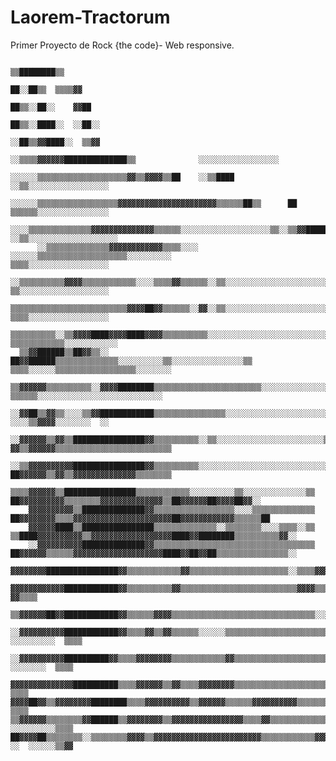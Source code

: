 # Laorem-Tractorum

Primer Proyecto de Rock {the code}- Web responsive. 
 

                                                                                                                                              
                                                                    ▒▒████████▒▒                                                              
                                                                    ██░░██▒▒  ▒▒▒▒▓▓                                                          
                                                                    ██▒▒░░██░░    ▓▓██                                                        
                                                                      ██▒▒░░████░░  ░░██░░                                                    
                                                                      ░░██▒▒▓▓████░░  ▒▒▓▓                                                    
                                                                ░░▒▒▒▒▓▓▓▓▓▓██████████████▒▒              ░░░░░░░░░░░░░░░░░░                  
                                          ░░░░░░▒▒▒▒▒▒▒▒▒▒▒▒▒▒▒▒▒▒▒▒▓▓▒▒▓▓▓▓▒▒██    ░░▒▒████            ░░▒▒░░░░░░░░░░░░░░░░░░                
                            ░░░░░░▒▒▒▒▒▒▒▒▒▒▒▒▒▒▒▒▒▒▓▓▓▓▓▓▓▓▓▓▓▓▓▓▓▓▓▓▓▓▓▓▒▒▒▒▒▒██▒▒      ██            ▒▒▒▒▒▒░░░░░░░░░░░░░░░░                
                  ░░░░▒▒▒▒▒▒▒▒▒▒▒▒▒▒▓▓▓▓▓▓▓▓▓▓▓▓▓▓▒▒▒▒▒▒░░░░░░░░░░░░░░░░░░░░▒▒░░▒▒▓▓██████▓▓          ░░▒▒░░░░░░░░░░░░░░░░░░░░                
          ░░▒▒▒▒▒▒▒▒▒▒▒▒▒▒▓▓▓▓▓▓▓▓▓▓▓▓▒▒▒▒░░░░  ░░░░░░▒▒▒▒▒▒▒▒▒▒▒▒▒▒▒▒▒▒▒▒░░░░░░░░░░                  ▒▒▒▒░░░░░░░░░░░░░░░░░░                  
      ░░▒▒▒▒▒▒▒▒▒▒▓▓▓▓▒▒▒▒▒▒▒▒▒▒▒▒░░░░▒▒▒▒▓▓▒▒▒▒▒▒░░▒▒░░░░░░░░░░░░░░░░░░░░░░░░░░░░░░                  ▒▒░░░░░░░░░░░░░░░░░░░░                  
      ▒▒▒▒▒▒▒▒▒▒▒▒▒▒▒▒▒▒▒▒▒▒▒▒▒▒▓▓▓▓██▓▓▒▒▒▒▒▒░░▓▓░░▒▒░░░░░░░░░░░░░░░░░░░░░░░░░░░░░░                  ▒▒▒▒░░░░░░░░░░░░░░░░░░                  
      ▒▒▒▒▒▒▒▒▒▒░░▒▒▓▓▓▓████▓▓▓▓████▓▓▓▓▒▒▒▒▒▒▒▒▒▒░░░░░░░░░░░░░░░░░░░░░░░░░░░░░░░░                  ▒▒▒▒▒▒▒▒▒▒▒▒░░░░░░░░░░░░                  
      ▒▒▓▓██████▒▒██▓▓▒▒░░  ██▓▓██████▒▒▒▒▒▒▒▒▒▒▒▒▒▒░░░░░░░░░░▒▒░░░░░░░░░░░░░░░░▒▒      ▒▒▒▒░░░░░░▒▒▒▒▒▒▒▒▒▒▒▒▒▒▒▒▒▒░░░░░░░░                  
      ▒▒▓▓▓▓▓▓▒▒▒▒▒▒▒▒▒▒░░▓▓▓▓████████▒▒▒▒▒▒▒▒▒▒▒▒▒▒▒▒▒▒▒▒▒▒▒▒░░░░░░░░░░░░░░░░░░░░      ▒▒▒▒▒▒░░░░░░░░░░░░░░░░░░░░░░░░░░░░                    
      ░░▓▓██▒▒▓▓▒▒░░░░▒▒▓▓████████████▒▒▒▒▒▒▒▒▒▒▒▒▒▒▒▒░░░░░░░░░░░░░░░░░░░░░░░░▒▒        ░░░░▒▒▓▓▓▓░░░░░░░░  ░░                                
      ░░▓▓▓▓▓▓▒▒▓▓▒▒████████████████▓▓▒▒▒▒▒▒▒▒▒▒░░▒▒░░░░░░░░░░░░░░░░░░░░░░░░▒▒      ▓▓▒▒▓▓▓▓▓▓▒▒▒▒▒▒▒▒▒▒▒▒▒▒▒▒▒▒▒▒▒▒▒▒▒▒                      
      ░░▒▒▓▓▓▓▓▓▓▓▓▓████████████████▓▓▒▒▒▒▒▒▒▒▒▒░░░░░░░░░░░░░░░░░░░░░░░░░░░░░░      ██▓▓▓▓▓▓▒▒▓▓▒▒▓▓▓▓▓▓▓▓▓▓▓▓▓▓▒▒▒▒▒▒▒▒                      
        ▒▒▒▒▓▓▓▓▓▓▒▒████████████████▒▒▒▒▒▒▒▒▒▒▒▒░░░░░░░░░░▒▒░░░░░░░░░░░░░░▒▒    ██▓▓▓▓▓▓▓▓▓▓▒▒▒▒▒▒▒▒▓▓▓▓▓▓▓▓▓▓▓▓▓▓▒▒██▓▓▓▓▓▓██▓▓▓▓██▓▓░░      
        ▓▓▓▓▓▓▓▓▓▓▒▒██████████████▓▓▒▒▒▒▒▒▒▒▒▒▒▒▒▒▒▒▒▒░░░░▒▒▒▒▒▒▒▒▒▒▒▒▒▒        ██▓▓▓▓▓▓▓▓▒▒▒▒▓▓▓▓▓▓▓▓▓▓▓▓▓▓▓▓▓▓▓▓▓▓██▓▓▓▓▓▓▓▓▓▓▓▓▒▒▒▒▒▒██    
        ▓▓▓▓▓▓████▒▒████████████████▒▒▒▒▒▒▒▒▒▒▒▒▒▒░░▒▒▒▒▒▒▒▒░░░░▒▒▒▒░░▒▒    ▒▒████▓▓▓▓▓▓▓▓▓▓▒▒▓▓▓▓▓▓▓▓▓▓▓▓▓▓▓▓▓▓████▓▓████████▒▒▒▒▒▒▒▒▒▒▓▓░░  
        ░░▓▓▓▓▓▓▓▓▓▓██████████████▓▓▒▒▒▒▒▒▒▒▒▒▒▒▒▒▒▒▒▒▒▒▒▒▒▒▒▒▒▒▒▒▒▒▒▒▒▒      ██▓▓▓▓▓▓▒▒▒▒▒▒▓▓▓▓▓▓▓▓▓▓▓▓▓▓▓▓▓▓▓▓████▓▓██▓▓██▒▒▒▒▒▒▒▒▒▒▒▒▒▒▒▒░░
          ▓▓▓▓▓▓▓▓████████████████▓▓▒▒▒▒▒▒▒▒▒▒▒▒▓▓▒▒▒▒▒▒▒▒▒▒▒▒▒▒▒▒▒▒▒▒▒▒░░▒▒▒▒▓▓▓▓▓▓▓▓▒▒▓▓▒▒▓▓▓▓▓▓▓▓▓▓▓▓▓▓▓▓████████████▓▓▒▒▒▒▒▒▒▒░░░░▓▓▒▒▒▒▒▒
          ▓▓▓▓▓▓▓▓▓▓▓▓████████████▓▓▒▒▒▒▒▒▒▒▒▒▓▓▒▒▒▒▒▒▒▒▒▒▒▒▒▒▒▒▒▒▒▒▒▒▒▒▒▒▓▓▓▓▒▒▒▒▓▓▒▒▒▒▒▒▓▓▓▓▓▓▓▓▓▓▓▓▓▓▓▓▓▓▓▓██████████▓▓▒▒▒▒░░░░░░░░  ▓▓▒▒▒▒
          ▒▒▓▓▓▓▓▓██▓▓████████████▓▓▒▒▒▒▒▒▓▓▓▓▒▒▒▒▒▒▒▒▒▒▒▒▒▒▒▒▒▒▒▒▒▒▒▒▒▒▒▒▒▒▒▒░░░░▒▒▒▒▓▓▓▓▓▓▓▓▓▓▓▓▓▓▓▓▓▓▓▓▓▓▓▓██▓▓▓▓████▒▒▒▒▒▒░░░░░░░░░░▒▒▒▒▒▒
          ░░▓▓▓▓▓▓▓▓▓▓████████████▓▓▒▒▒▒▓▓▒▒▓▓▒▒▒▒▒▒░░░░░░▒▒▒▒▒▒▒▒▒▒▒▒▒▒▒▒▒▒▒▒▒▒▒▒▒▒▒▒▓▓▓▓▓▓▓▓▓▓▓▓▓▓▓▓▓▓▓▓▓▓████████▓▓▒▒▒▒▒▒  ░░░░░░░░░░  ▒▒▒▒
          ░░▓▓▓▓▓▓▓▓▓▓██████████▓▓▒▒▒▒▓▓▓▓▓▓▓▓▒▒▒▒▒▒▒▒▒▒▒▒▓▓▒▒▒▒▒▒▒▒▒▒▒▒▒▒▒▒▒▒▒▒▒▒▒▒▒▒▓▓▓▓▓▓▓▓▓▓▓▓▓▓▓▓▓▓▓▓████▓▓████▓▓▓▓▒▒▒▒    ░░░░░░░░  ▒▒▒▒
        ▓▓▓▓▓▓▓▓▓▓▓▓▓▓██████████▒▒▒▒▓▓▓▓▓▓▒▒▓▓▒▒▒▒▓▓▓▓▓▓▓▓▒▒▒▒▒▒▒▒▒▒▒▒▒▒▒▒▒▒▒▒▒▒▒▒▒▒▒▒▓▓▓▓▓▓▓▓▓▓▓▓▓▓▓▓▓▓▓▓▓▓████▓▓▓▓▒▒▓▓▒▒▒▒░░▓▓░░░░░░░░  ▒▒▒▒
    ▓▓▓▓██▓▓▒▒▓▓▓▓▓▓▓▓████████▒▒▒▒▓▓▓▓▓▓▓▓▓▓▒▒▓▓▓▓▓▓▒▒▒▒▒▒▓▓▓▓▓▓▓▓▓▓▒▒▒▒▒▒▒▒▒▒▒▒▒▒▒▒▒▒▓▓▓▓▓▓▓▓▓▓▓▓▓▓▓▓▓▓▓▓▓▓██▓▓██████▒▒▒▒░░░░▒▒░░░░░░░░  ▒▒▒▒
    ▒▒▓▓▓▓▓▓▒▒▒▒▒▒▒▒▓▓██████▒▒▓▓▓▓▓▓▓▓▒▒▓▓▓▓▓▓▓▓▓▓▓▓▓▓▓▓▒▒▒▒▓▓▒▒▒▒▒▒▒▒▒▒▒▒▒▒▒▒▒▒▒▒▒▒▒▒▒▒▓▓▓▓▓▓▓▓▓▓▓▓▓▓▓▓▓▓██████████▓▓▒▒▒▒░░░░  ░░░░░░░░░░▒▒▒▒
    ██▓▓▓▓██▒▒▒▒▒▒▒▒░░▒▒▒▒▒▒▒▒▓▓▓▓▒▒▓▓▓▓▓▓▓▓▓▓▓▓▓▓▓▓▓▓▓▓▓▓▓▓▒▒▒▒▒▒▒▒▒▒▒▒▓▓▓▓▓▓▒▒▒▒▒▒▒▒▒▒▓▓▓▓▓▓▓▓▓▓▓▓▓▓▓▓▓▓██████▓▓██▓▓▓▓▒▒░░  ░░  ░░░░░░▒▒▓▓  
                                                         
